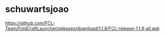 # schuwartsjoao
https://github.com/FCL-Team/FoldCraftLauncher/releases/download/1.1.8/FCL-release-1.1.8-all.apk
